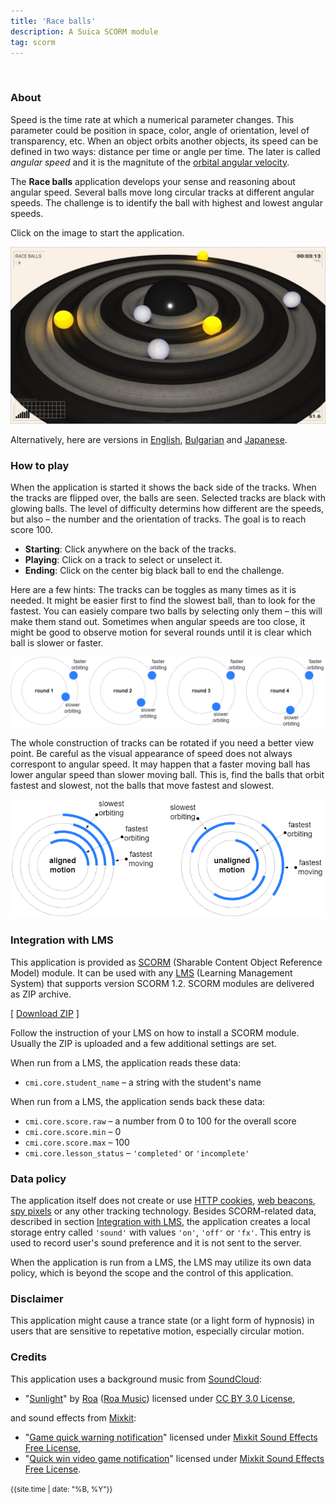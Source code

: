 ```yaml
---
title: 'Race balls'
description: A Suica SCORM module
tag: scorm
---
```


&nbsp;
### About

Speed is the time rate at which a numerical parameter changes. This parameter could be position in space, color, angle of orientation, level of transparency, etc. When an object orbits another objects, its speed can be defined in two ways: distance per time or angle per time. The later is called *angular speed* and it is the magnitute of the [orbital angular velocity](https://en.wikipedia.org/wiki/Angular_velocity).

The **Race balls** application develops your sense and reasoning about angular speed. Several balls move long circular tracks at different angular speeds. The challenge is to identify the ball with highest and lowest angular speeds.

Click on the image to start the application.

[<img src="docs/snapshot.jpg">](race-balls.html)

Alternatively, here are versions in [English](race-balls.html?lang=en), [Bulgarian](race-balls.html?lang=bg) and [Japanese](race-balls.html?lang=jp).

### How to play

When the application is started it shows the back side of the tracks. When the tracks are flipped over, the balls are seen. Selected tracks are black with glowing balls. The level of difficulty determins how different are the speeds, but also &ndash; the number and the orientation of tracks. The goal is to reach score 100. 

- **Starting**: Click anywhere on the back of the tracks.
- **Playing**:  Click on a track to select or unselect it.
- **Ending**: Click on the center big black ball to end the challenge.

Here are a few hints: The tracks can be toggles as many times as it is needed. It might be easier first to find the slowest ball, than to look for the fastest. You can easiely compare two balls by selecting only them &ndash; this will make them stand out. Sometimes when angular speeds are too close, it might be good to observe motion for several rounds until it is clear which ball is slower or faster.

<img src="docs/speed2.png">

The whole construction of tracks can be rotated if you need a better view point. Be careful as the visual appearance of speed does not always correspont to angular speed. It may happen that a faster moving ball has lower angular speed than slower moving ball. This is, find the balls that orbit fastest and slowest, not the balls that move fastest and slowest.

<img src="docs/speed.png">


### Integration with LMS

This application is provided as [SCORM](https://scorm.com/scorm-explained/one-minute-scorm-overview/) (Sharable Content Object Reference Model) module. It can be used with any [LMS](https://en.wikipedia.org/wiki/Learning_management_system) (Learning Management System) that supports version SCORM 1.2. SCORM modules are delivered as ZIP archive.

[ [Download ZIP](../../bin/race-balls.zip) ]

Follow the instruction of your LMS on how to install a SCORM module. Usually the ZIP is uploaded and a few additional settings are set.

When run from a LMS, the application reads these data:
- `cmi.core.student_name` &ndash; a string with the student's name

When run from a LMS, the application sends back these data:

- `cmi.core.score.raw` &ndash; a number from 0 to 100 for the overall score
- `cmi.core.score.min` &ndash; 0
- `cmi.core.score.max` &ndash; 100
- `cmi.core.lesson_status` &ndash; `'completed'` or `'incomplete'`

### Data policy

The application itself does not create or use [HTTP cookies](https://developer.mozilla.org/en-US/docs/Web/HTTP/Cookies), [web beacons](https://en.wikipedia.org/wiki/Web_beacon), [spy pixels](https://en.wikipedia.org/wiki/Spy_pixel) or any other tracking technology. Besides SCORM-related data, described in section [Integration with LMS](#integration-with-lms), the application creates a local storage entry called `'sound'` with values `'on'`, `'off'` or `'fx'`. This entry is used to record user's sound preference and it is not sent to the server.

When the application is run from a LMS, the LMS may utilize its own data policy, which is beyond the scope and the control of this application.

### Disclaimer

This application might cause a trance state (or a light form of hypnosis) in users that are sensitive to repetative motion, especially circular motion.

### Credits

This application uses a background music from [SoundCloud](https://soundcloud.com):

- "[Sunlight](https://soundcloud.com/roa_music1031/sunlight)" by [Roa](https://soundcloud.com/roa_music1031) ([Roa Music](https://roa-music.com/)) licensed under [CC BY 3.0 License](https://creativecommons.org/licenses/by/3.0/),

and sound effects from [Mixkit](https://mixkit.co/):

- "[Game quick warning notification](https://mixkit.co/free-sound-effects/click/)" licensed under [Mixkit Sound Effects Free License](https://mixkit.co/license/#sfxFree),
- "[Quick win video game notification](https://mixkit.co/free-sound-effects/click/)" licensed under [Mixkit Sound Effects Free License](https://mixkit.co/license/#sfxFree).


	
<small>{{site.time | date: "%B, %Y"}}</small>